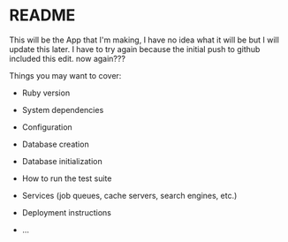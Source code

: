 # README

This will be the App that I'm making, I have no idea what it will be but I will update this later.  I have to try again because the initial push to github included this edit.  now again???

Things you may want to cover:

* Ruby version

* System dependencies

* Configuration

* Database creation

* Database initialization

* How to run the test suite

* Services (job queues, cache servers, search engines, etc.)

* Deployment instructions

* ...
